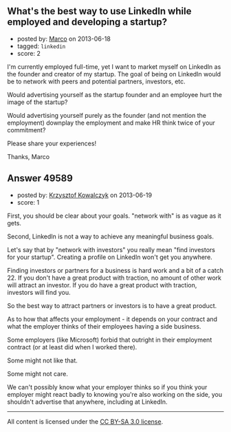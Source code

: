 ## What's the best way to use LinkedIn while employed and developing a startup?

- posted by: [Marco](https://stackexchange.com/users/-1/26685-marco) on 2013-06-18
- tagged: `linkedin`
- score: 2

I'm currently employed full-time, yet I want to market myself on LinkedIn as the founder and creator of my startup. The goal of being on LinkedIn would be to network with peers and potential partners, investors, etc. 

Would advertising yourself as the startup founder and an employee hurt the image of the startup?

Would advertising yourself purely as the founder (and not mention the employment) downplay the employment and make HR think twice of your commitment? 

Please share your experiences!

Thanks,
Marco


## Answer 49589

- posted by: [Krzysztof Kowalczyk](https://stackexchange.com/users/-1/3945-krzysztof-kowalczyk) on 2013-06-19
- score: 1

First, you should be clear about your goals. "network with" is as vague as it gets.

Second, LinkedIn is not a way to achieve any meaningful business goals. 

Let's say that by "network with investors" you really mean "find investors for your startup". Creating a profile on LinkedIn won't get you anywhere.

Finding investors or partners for a business is hard work and a bit of a catch 22. If you don't have a great product with traction, no amount of other work will attract an investor. If you do have a great product with traction, investors will find you.

So the best way to attract partners or investors is to have a great product.

As to how that affects your employment - it depends on your contract and what the employer thinks of their employees having a side business.

Some employers (like Microsoft) forbid that outright in their employment contract (or at least did when I worked there).

Some might not like that.

Some might not care.

We can't possibly know what your employer thinks so if you think your employer might react badly to knowing you're also working on the side, you shouldn't advertise that anywhere, including at LinkedIn.





---

All content is licensed under the [CC BY-SA 3.0 license](https://creativecommons.org/licenses/by-sa/3.0/).
